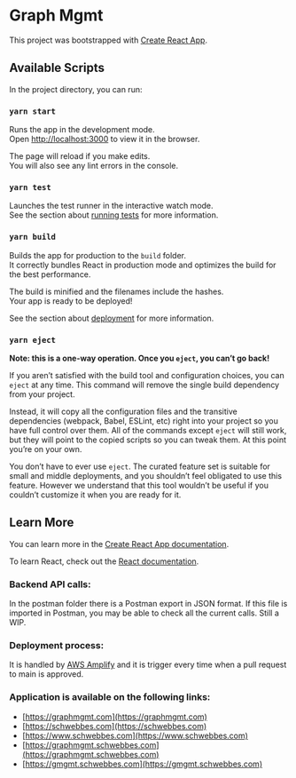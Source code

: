 # Graph Mgmt

This project was bootstrapped with [Create React App](https://github.com/facebook/create-react-app).

## Available Scripts

In the project directory, you can run:

### `yarn start`

Runs the app in the development mode.\
Open [http://localhost:3000](http://localhost:3000) to view it in the browser.

The page will reload if you make edits.\
You will also see any lint errors in the console.

### `yarn test`

Launches the test runner in the interactive watch mode.\
See the section about [running tests](https://facebook.github.io/create-react-app/docs/running-tests) for more information.

### `yarn build`

Builds the app for production to the `build` folder.\
It correctly bundles React in production mode and optimizes the build for the best performance.

The build is minified and the filenames include the hashes.\
Your app is ready to be deployed!

See the section about [deployment](https://facebook.github.io/create-react-app/docs/deployment) for more information.

### `yarn eject`

**Note: this is a one-way operation. Once you `eject`, you can’t go back!**

If you aren’t satisfied with the build tool and configuration choices, you can `eject` at any time. This command will remove the single build dependency from your project.

Instead, it will copy all the configuration files and the transitive dependencies (webpack, Babel, ESLint, etc) right into your project so you have full control over them. All of the commands except `eject` will still work, but they will point to the copied scripts so you can tweak them. At this point you’re on your own.

You don’t have to ever use `eject`. The curated feature set is suitable for small and middle deployments, and you shouldn’t feel obligated to use this feature. However we understand that this tool wouldn’t be useful if you couldn’t customize it when you are ready for it.

## Learn More

You can learn more in the [Create React App documentation](https://facebook.github.io/create-react-app/docs/getting-started).

To learn React, check out the [React documentation](https://reactjs.org/).

### Backend API calls:

In the postman folder there is a Postman export in JSON format. If this file is imported in Postman, you may be able to check all the current calls. Still a WIP. 

### Deployment process:

It is handled by [AWS Amplify](https://aws.amazon.com/amplify) and it is trigger every time when a pull request to main is approved.

### Application is available on the following links:

- [https://graphmgmt.com](https://graphmgmt.com)
- [https://schwebbes.com](https://schwebbes.com)
- [https://www.schwebbes.com](https://www.schwebbes.com)
- [https://graphmgmt.schwebbes.com](https://graphmgmt.schwebbes.com)
- [https://gmgmt.schwebbes.com](https://gmgmt.schwebbes.com)
